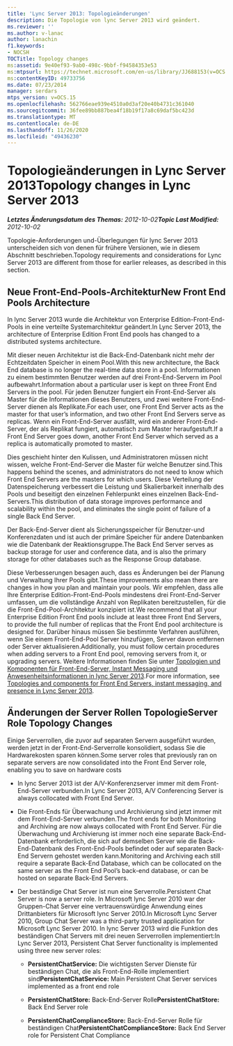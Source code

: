 ```yaml
---
title: 'Lync Server 2013: Topologieänderungen'
description: Die Topologie von lync Server 2013 wird geändert.
ms.reviewer: ''
ms.author: v-lanac
author: lanachin
f1.keywords:
- NOCSH
TOCTitle: Topology changes
ms:assetid: 9e40ef93-9ab0-498c-9bbf-f94584353e53
ms:mtpsurl: https://technet.microsoft.com/en-us/library/JJ688153(v=OCS.15)
ms:contentKeyID: 49733756
ms.date: 07/23/2014
manager: serdars
mtps_version: v=OCS.15
ms.openlocfilehash: 562766eae939e4510a0d3af20e40b4731c361040
ms.sourcegitcommit: 36fee89bb887bea4f18b19f17a8c69daf5bc423d
ms.translationtype: MT
ms.contentlocale: de-DE
ms.lasthandoff: 11/26/2020
ms.locfileid: "49436230"
---
```

# <a name="topology-changes-in-lync-server-2013"></a><span data-ttu-id="38f15-103">Topologieänderungen in Lync Server 2013</span><span class="sxs-lookup"><span data-stu-id="38f15-103">Topology changes in Lync Server 2013</span></span>

<div data-xmlns="http://www.w3.org/1999/xhtml">

<div class="topic" data-xmlns="http://www.w3.org/1999/xhtml" data-msxsl="urn:schemas-microsoft-com:xslt" data-cs="https://msdn.microsoft.com/">

<div data-asp="https://msdn2.microsoft.com/asp">



</div>

<div id="mainSection">

<div id="mainBody"><span data-ttu-id="38f15-104">

<span> </span></span><span class="sxs-lookup"><span data-stu-id="38f15-104">

<span> </span></span></span>

<span data-ttu-id="38f15-105">_**Letztes Änderungsdatum des Themas:** 2012-10-02_</span><span class="sxs-lookup"><span data-stu-id="38f15-105">_**Topic Last Modified:** 2012-10-02_</span></span>

<span data-ttu-id="38f15-106">Topologie-Anforderungen und-Überlegungen für lync Server 2013 unterscheiden sich von denen für frühere Versionen, wie in diesem Abschnitt beschrieben.</span><span class="sxs-lookup"><span data-stu-id="38f15-106">Topology requirements and considerations for Lync Server 2013 are different from those for earlier releases, as described in this section.</span></span>

<div>

## <a name="new-front-end-pools-architecture"></a><span data-ttu-id="38f15-107">Neue Front-End-Pools-Architektur</span><span class="sxs-lookup"><span data-stu-id="38f15-107">New Front End Pools Architecture</span></span>

<span data-ttu-id="38f15-108">In lync Server 2013 wurde die Architektur von Enterprise Edition-Front-End-Pools in eine verteilte Systemarchitektur geändert.</span><span class="sxs-lookup"><span data-stu-id="38f15-108">In Lync Server 2013, the architecture of Enterprise Edition Front End pools has changed to a distributed systems architecture.</span></span>

<span data-ttu-id="38f15-109">Mit dieser neuen Architektur ist die Back-End-Datenbank nicht mehr der Echtzeitdaten Speicher in einem Pool.</span><span class="sxs-lookup"><span data-stu-id="38f15-109">With this new architecture, the Back End database is no longer the real-time data store in a pool.</span></span> <span data-ttu-id="38f15-110">Informationen zu einem bestimmten Benutzer werden auf drei Front-End-Servern im Pool aufbewahrt.</span><span class="sxs-lookup"><span data-stu-id="38f15-110">Information about a particular user is kept on three Front End Servers in the pool.</span></span> <span data-ttu-id="38f15-111">Für jeden Benutzer fungiert ein Front-End-Server als Master für die Informationen dieses Benutzers, und zwei weitere Front-End-Server dienen als Replikate.</span><span class="sxs-lookup"><span data-stu-id="38f15-111">For each user, one Front End Server acts as the master for that user’s information, and two other Front End Servers serve as replicas.</span></span> <span data-ttu-id="38f15-112">Wenn ein Front-End-Server ausfällt, wird ein anderer Front-End-Server, der als Replikat fungiert, automatisch zum Master heraufgestuft.</span><span class="sxs-lookup"><span data-stu-id="38f15-112">If a Front End Server goes down, another Front End Server which served as a replica is automatically promoted to master.</span></span>

<span data-ttu-id="38f15-113">Dies geschieht hinter den Kulissen, und Administratoren müssen nicht wissen, welche Front-End-Server die Master für welche Benutzer sind.</span><span class="sxs-lookup"><span data-stu-id="38f15-113">This happens behind the scenes, and administrators do not need to know which Front End Servers are the masters for which users.</span></span> <span data-ttu-id="38f15-114">Diese Verteilung der Datenspeicherung verbessert die Leistung und Skalierbarkeit innerhalb des Pools und beseitigt den einzelnen Fehlerpunkt eines einzelnen Back-End-Servers.</span><span class="sxs-lookup"><span data-stu-id="38f15-114">This distribution of data storage improves performance and scalability within the pool, and eliminates the single point of failure of a single Back End Server.</span></span>

<span data-ttu-id="38f15-115">Der Back-End-Server dient als Sicherungsspeicher für Benutzer-und Konferenzdaten und ist auch der primäre Speicher für andere Datenbanken wie die Datenbank der Reaktionsgruppe.</span><span class="sxs-lookup"><span data-stu-id="38f15-115">The Back End Server serves as backup storage for user and conference data, and is also the primary storage for other databases such as the Response Group database.</span></span>

<span data-ttu-id="38f15-116">Diese Verbesserungen besagen auch, dass es Änderungen bei der Planung und Verwaltung Ihrer Pools gibt.</span><span class="sxs-lookup"><span data-stu-id="38f15-116">These improvements also mean there are changes in how you plan and maintain your pools.</span></span> <span data-ttu-id="38f15-117">Wir empfehlen, dass alle Ihre Enterprise Edition-Front-End-Pools mindestens drei Front-End-Server umfassen, um die vollständige Anzahl von Replikaten bereitzustellen, für die die Front-End-Pool-Architektur konzipiert ist.</span><span class="sxs-lookup"><span data-stu-id="38f15-117">We recommend that all your Enterprise Edition Front End pools include at least three Front End Servers, to provide the full number of replicas that the Front End pool architecture is designed for.</span></span> <span data-ttu-id="38f15-118">Darüber hinaus müssen Sie bestimmte Verfahren ausführen, wenn Sie einem Front-End-Pool Server hinzufügen, Server davon entfernen oder Server aktualisieren.</span><span class="sxs-lookup"><span data-stu-id="38f15-118">Additionally, you must follow certain procedures when adding servers to a Front End pool, removing servers from it, or upgrading servers.</span></span> <span data-ttu-id="38f15-119">Weitere Informationen finden Sie unter [Topologien und Komponenten für Front-End-Server, Instant Messaging und Anwesenheitsinformationen in lync Server 2013](lync-server-2013-topologies-and-components-for-front-end-servers-instant-messaging-and-presence.md).</span><span class="sxs-lookup"><span data-stu-id="38f15-119">For more information, see [Topologies and components for Front End Servers, instant messaging, and presence in Lync Server 2013](lync-server-2013-topologies-and-components-for-front-end-servers-instant-messaging-and-presence.md).</span></span>

<div>

## <a name="server-role-topology-changes"></a><span data-ttu-id="38f15-120">Änderungen der Server Rollen Topologie</span><span class="sxs-lookup"><span data-stu-id="38f15-120">Server Role Topology Changes</span></span>

<span data-ttu-id="38f15-121">Einige Serverrollen, die zuvor auf separaten Servern ausgeführt wurden, werden jetzt in der Front-End-Serverrolle konsolidiert, sodass Sie die Hardwarekosten sparen können.</span><span class="sxs-lookup"><span data-stu-id="38f15-121">Some server roles that previously ran on separate servers are now consolidated into the Front End Server role, enabling you to save on hardware costs</span></span>

  - <span data-ttu-id="38f15-122">In lync Server 2013 ist der A/V-Konferenzserver immer mit dem Front-End-Server verbunden.</span><span class="sxs-lookup"><span data-stu-id="38f15-122">In Lync Server 2013, A/V Conferencing Server is always collocated with Front End Server.</span></span>

  - <span data-ttu-id="38f15-123">Die Front-Ends für Überwachung und Archivierung sind jetzt immer mit dem Front-End-Server verbunden.</span><span class="sxs-lookup"><span data-stu-id="38f15-123">The front ends for both Monitoring and Archiving are now always collocated with Front End Server.</span></span> <span data-ttu-id="38f15-124">Für die Überwachung und Archivierung ist immer noch eine separate Back-End-Datenbank erforderlich, die sich auf demselben Server wie die Back-End-Datenbank des Front-End-Pools befindet oder auf separaten Back-End Servern gehostet werden kann.</span><span class="sxs-lookup"><span data-stu-id="38f15-124">Monitoring and Archiving each still require a separate Back-End Database, which can be collocated on the same server as the Front End Pool’s back-end database, or can be hosted on separate Back-End Servers.</span></span>

  - <span data-ttu-id="38f15-125">Der beständige Chat Server ist nun eine Serverrolle.</span><span class="sxs-lookup"><span data-stu-id="38f15-125">Persistent Chat Server is now a server role.</span></span> <span data-ttu-id="38f15-126">In Microsoft lync Server 2010 war der Gruppen-Chat Server eine vertrauenswürdige Anwendung eines Drittanbieters für Microsoft lync Server 2010.</span><span class="sxs-lookup"><span data-stu-id="38f15-126">In Microsoft Lync Server 2010, Group Chat Server was a third-party trusted application for Microsoft Lync Server 2010.</span></span> <span data-ttu-id="38f15-127">In lync Server 2013 wird die Funktion des beständigen Chat Servers mit drei neuen Serverrollen implementiert:</span><span class="sxs-lookup"><span data-stu-id="38f15-127">In Lync Server 2013, Persistent Chat Server functionality is implemented using three new server roles:</span></span>
    
      - <span data-ttu-id="38f15-128">**PersistentChatService:** Die wichtigsten Server Dienste für beständigen Chat, die als Front-End-Rolle implementiert sind</span><span class="sxs-lookup"><span data-stu-id="38f15-128">**PersistentChatService:** Main Persistent Chat Server services implemented as a front end role</span></span>
    
      - <span data-ttu-id="38f15-129">**PersistentChatStore:** Back-End-Server Rolle</span><span class="sxs-lookup"><span data-stu-id="38f15-129">**PersistentChatStore:** Back End Server role</span></span>
    
      - <span data-ttu-id="38f15-130">**PersistentChatComplianceStore:** Back-End-Server Rolle für beständigen Chat</span><span class="sxs-lookup"><span data-stu-id="38f15-130">**PersistentChatComplianceStore:** Back End Server role for Persistent Chat Compliance</span></span>

<span data-ttu-id="38f15-131"></div>

</div>

</div>

<span> </span>

</div>

</div>

</span><span class="sxs-lookup"><span data-stu-id="38f15-131"></div>

</div>

</div>

<span> </span>

</div>

</div>

</span></span></div>

